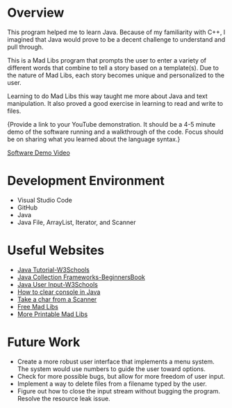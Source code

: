 # Overview

This program helped me to learn Java. Because of my familiarity with C++,
I imagined that Java would prove to be a decent challenge to understand and
pull through. 

This is a Mad Libs program that prompts the user to enter a variety of
different words that combine to tell a story based on a template(s).
Due to the nature of Mad Libs, each story becomes unique and personalized to
the user.

Learning to do Mad Libs this way taught me more about Java and text manipulation.
It also proved a good exercise in learning to read and write to files.

{Provide a link to your YouTube demonstration. It should be a 4-5 minute demo of the software running and a walkthrough of the code. Focus should be on sharing what you learned about the language syntax.}

[Software Demo Video](http://youtube.link.goes.here)

# Development Environment

* Visual Studio Code
* GitHub
* Java
* Java File, ArrayList, Iterator, and Scanner

# Useful Websites

- [Java Tutorial-W3Schools](https://www.w3schools.com/java/default.asp)
- [Java Collection Frameworks-BeginnersBook](https://beginnersbook.com/java-collections-tutorials/)
- [Java User Input-W3Schools](https://www.w3schools.com/java/java_user_input.asp)
- [How to clear console in Java](https://stackoverflow.com/questions/70821664/how-to-clear-console-in-java-on-windows)
- [Take a char from a Scanner](https://stackoverflow.com/questions/13942701/take-a-char-input-from-the-scanner)
- [Free Mad Libs](https://www.madlibs.com/)
- [More Printable Mad Libs](https://findafreeprintable.com/free-printable-mad-libs/)

# Future Work

- Create a more robust user interface that implements a menu system.
  The system would use numbers to guide the user toward options.
- Check for more possible bugs, but allow for more freedom of user input.
- Implement a way to delete files from a filename typed by the user.
- Figure out how to close the input stream without bugging the program.
  Resolve the resource leak issue.